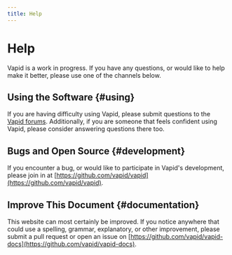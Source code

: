 ```yaml
---
title: Help
---
```


# Help

Vapid is a work in progress. If you have any questions, or would like to help make it better, please use one of the channels below.

## Using the Software {#using}

If you are having difficulty using Vapid, please submit questions to the [Vapid forums](https://forums.vapid.com/). Additionally, if you are someone that feels confident using Vapid, please consider answering questions there too.

## Bugs and Open Source {#development}

If you encounter a bug, or would like to participate in Vapid's development, please join in at [https://github.com/vapid/vapid](https://github.com/vapid/vapid).

## Improve This Document {#documentation}

This website can most certainly be improved. If you notice anywhere that could use a spelling, grammar, explanatory, or other improvement, please submit a pull request or open an issue on [https://github.com/vapid/vapid-docs](https://github.com/vapid/vapid-docs).
